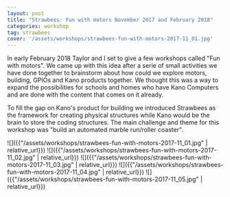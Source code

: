 ```yaml
---
layout: post
title: "Strawbees: Fun with motors November 2017 and February 2018"
categories: workshop
tag: strawbees
cover: '/assets/workshops/strawbees-fun-with-motors-2017-11_01.jpg'
---
```


In early February 2018 Taylor and I set to give a few workshops called "Fun with motors". We came up with this idea after a serie of small activities we have done together to brainstorm about how could we explore motors, building, GPIOs and Kano products together. We thought this was a way to expand the possibilities for schools and homes who have Kano Computers and are done with the content that comes on it already.

To fill the gap on Kano's product for building we introduced Strawbees as the framework for creating physical structures while Kano would be the brain to store the coding structures. The main challenge and theme for this workshop was "build an automated marble run/roller coaster".

![]({{"/assets/workshops/strawbees-fun-with-motors-2017-11_01.jpg" | relative_url}})
![]({{"/assets/workshops/strawbees-fun-with-motors-2017-11_02.jpg" | relative_url}})
![]({{"/assets/workshops/strawbees-fun-with-motors-2017-11_03.jpg" | relative_url}})
![]({{"/assets/workshops/strawbees-fun-with-motors-2017-11_04.jpg" | relative_url}})
![]({{"/assets/workshops/strawbees-fun-with-motors-2017-11_05.jpg" | relative_url}})
